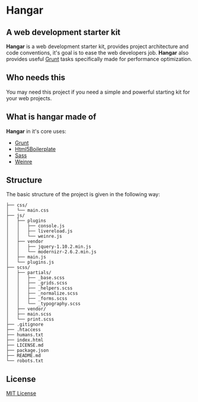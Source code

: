 # Hangar #

## A web development starter kit  ##

**Hangar** is a web development starter kit, provides project architecture and code conventions, it's goal is to ease the web developers job.
**Hangar** also provides useful [Grunt]("http://gruntjs.com/") tasks specifically made for performance optimization.

## Who needs this ##

You may need this project if you need a simple and powerful starting kit for your web projects.

## What is hangar made of ##
**Hangar** in it's core uses: 

- [Grunt](http://gruntjs.com/)
- [Html5Boilerplate](http://html5boilerplate.com/)
- [Sass](http://sass-lang.com/)
- [Weinre](http://people.apache.org/~pmuellr/weinre/docs/latest/)


## Structure

The basic structure of the project is given in the following way:

```
├── css/
│   └── main.css
├── js/
│   ├── plugins
│   │   ├── console.js
│   │   ├── livereload.js
│   │   └── weinre.js
│   ├── vendor
│   │   ├── jquery-1.10.2.min.js
│   │   └── modernizr-2.6.2.min.js
│   ├── main.js
│   └── plugins.js
├── scss/
│   ├── partials/
│   │   ├── _base.scss
│   │   ├── _grids.scss
│   │   ├── _helpers.scss
│   │   ├── _normalize.scss
│   │   ├── _forms.scss
│   │   └── _typography.scss
│   ├── vendor/
│   ├── main.scss
│   └── print.scss
├── .gitignore
├── .htaccess
├── humans.txt
├── index.html
├── LICENSE.md
├── package.json
├── README.md
└── robots.txt
```

## License

[MIT License](http://opensource.org/licenses/MIT)